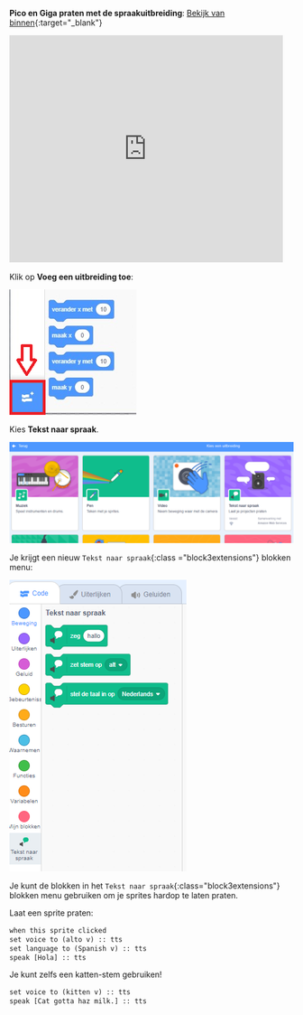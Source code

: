 **Pico en Giga praten met de spraakuitbreiding**: [Bekijk van binnen](https://scratch.mit.edu/projects/499373708/editor){:target="_blank"}

<div class="scratch-preview">
  <iframe allowtransparency="true" width="485" height="402" src="https://scratch.mit.edu/projects/embed/499373708/?autostart=false" frameborder="0"></iframe>
</div>

Klik op **Voeg een uitbreiding toe**:

![De knop 'Voeg een uitbreiding toe'.](images/add-extension.png)

Kies **Tekst naar spraak**.

![De uitbreiding 'Tekst naar spraak' is gemarkeerd.](images/text-to-speech.png)

Je krijgt een nieuw `Tekst naar spraak`{:class ="block3extensions"} blokken menu:

![Het 'Tekst naar spraak' blokken menu.](images/text-to-speech-blocks.png)

Je kunt de blokken in het `Tekst naar spraak`{:class="block3extensions"} blokken menu gebruiken om je sprites hardop te laten praten.

Laat een sprite praten:

```blocks3
when this sprite clicked
set voice to (alto v) :: tts
set language to (Spanish v) :: tts
speak [Hola] :: tts
```

Je kunt zelfs een katten-stem gebruiken!

```blocks3
set voice to (kitten v) :: tts
speak [Cat gotta haz milk.] :: tts
```
